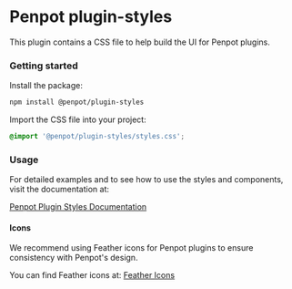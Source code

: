 # Penpot plugin-styles

This plugin contains a CSS file to help build the UI for Penpot plugins.

### Getting started

Install the package:

```bash
npm install @penpot/plugin-styles
```

Import the CSS file into your project:

```css
@import '@penpot/plugin-styles/styles.css';
```

### Usage

For detailed examples and to see how to use the styles and components, visit the documentation at:

[Penpot Plugin Styles Documentation](https://penpot.github.io/penpot-plugins/)

#### Icons

We recommend using Feather icons for Penpot plugins to ensure consistency with Penpot's design.

You can find Feather icons at: [Feather Icons](https://feathericons.com/)
